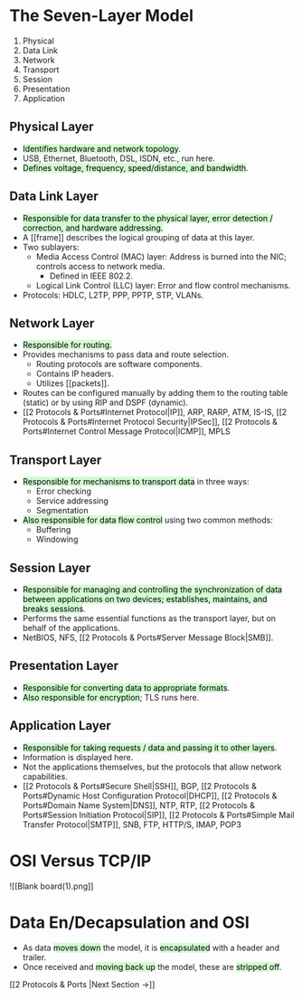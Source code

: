 # The Seven-Layer Model

1. Physical
2. Data Link
3. Network
4. Transport
5. Session
6. Presentation
7. Application

## Physical Layer
- <mark style="background: #BBFABBA6;">Identifies hardware and network topology</mark>.
- USB, Ethernet, Bluetooth, DSL, ISDN, etc., run here.
- <mark style="background: #BBFABBA6;">Defines voltage, frequency, speed/distance, and bandwidth</mark>.

## Data Link Layer
- <mark style="background: #BBFABBA6;">Responsible for data transfer to the physical layer, error detection / correction, and hardware addressing.</mark>
- A [[frame]] describes the logical grouping of data at this layer.
- Two sublayers:
	- Media Access Control (MAC) layer: Address is burned into the NIC; controls access to network media. 
		- Defined in IEEE 802.2.
	- Logical Link Control (LLC) layer: Error and flow control mechanisms.
- Protocols: HDLC, L2TP, PPP, PPTP, STP, VLANs.

## Network Layer
- <mark style="background: #BBFABBA6;">Responsible for routing.</mark>
- Provides mechanisms to pass data and route selection. 
	- Routing protocols are software components.
	- Contains IP headers.
	- Utilizes [[packets]].
- Routes can be configured manually by adding them to the routing table (static) or by using RIP and DSPF (dynamic).
- [[2 Protocols & Ports#Internet Protocol|IP]], ARP, RARP, ATM, IS-IS, [[2 Protocols & Ports#Internet Protocol Security|IPSec]], [[2 Protocols & Ports#Internet Control Message Protocol|ICMP]], MPLS

## Transport Layer
- <mark style="background: #BBFABBA6;">Responsible for mechanisms to transport data</mark> in three ways:
	- Error checking
	- Service addressing
	- Segmentation
- <mark style="background: #BBFABBA6;">Also responsible for data flow control</mark> using two common methods:
	- Buffering
	- Windowing

## Session Layer
- <mark style="background: #BBFABBA6;">Responsible for managing and controlling the synchronization of data between applications on two devices; establishes, maintains, and breaks sessions</mark>.
- Performs the same essential functions as the transport layer, but on behalf of the applications.
- NetBIOS, NFS, [[2 Protocols & Ports#Server Message Block|SMB]].

## Presentation Layer
- <mark style="background: #BBFABBA6;">Responsible for converting data to appropriate formats</mark>.
- <mark style="background: #BBFABBA6;">Also responsible for encryption</mark>; TLS runs here.

## Application Layer
- <mark style="background: #BBFABBA6;">Responsible for taking requests / data and passing it to other layers</mark>.
- Information is displayed here.
- Not the applications themselves, but the protocols that allow network capabilities.
- [[2 Protocols & Ports#Secure Shell|SSH]], BGP, [[2 Protocols & Ports#Dynamic Host Configuration Protocol|DHCP]], [[2 Protocols & Ports#Domain Name System|DNS]], NTP, RTP, [[2 Protocols & Ports#Session Initiation Protocol|SIP]], [[2 Protocols & Ports#Simple Mail Transfer Protocol|SMTP]], SNB, FTP, HTTP/S, IMAP, POP3


# OSI Versus TCP/IP

![[Blank board(1).png]]

# Data En/Decapsulation and OSI
- As data <mark style="background: #BBFABBA6;">moves down</mark> the model, it is <mark style="background: #BBFABBA6;">encapsulated</mark> with a header and trailer.
- Once received and <mark style="background: #BBFABBA6;">moving back up</mark> the model, these are <mark style="background: #BBFABBA6;">stripped off</mark>. 


[[2 Protocols & Ports |Next Section ->]]